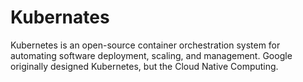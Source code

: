 # Kubernates
Kubernetes is an open-source container orchestration system for automating software deployment, scaling, and management. Google originally designed Kubernetes, but the Cloud Native Computing.
